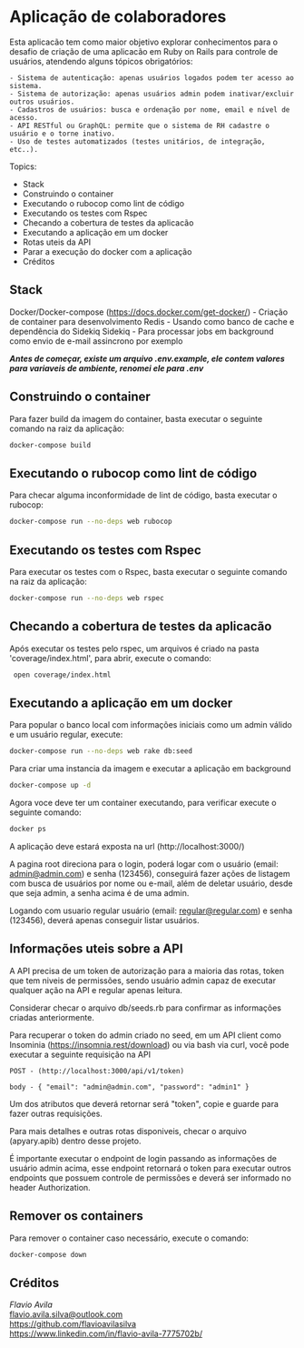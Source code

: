 # Aplicação de colaboradores

Esta aplicacão tem como maior objetivo explorar conhecimentos para o desafio de criação de uma aplicacão em Ruby on Rails para controle de usuários, atendendo alguns tópicos obrigatórios:

    - Sistema de autenticação: apenas usuários logados podem ter acesso ao sistema.
    - Sistema de autorização: apenas usuários admin podem inativar/excluir outros usuários.
    - Cadastros de usuários: busca e ordenação por nome, email e nível de acesso.
    - API RESTful ou GraphQL: permite que o sistema de RH cadastre o usuário e o torne inativo.
    - Uso de testes automatizados (testes unitários, de integração, etc..).

Topics:

- Stack
- Construindo o container
- Executando o rubocop como lint de código
- Executando os testes com Rspec
- Checando a cobertura de testes da aplicacão
- Executando a aplicação em um docker
- Rotas uteis da API
- Parar a execução do docker com a aplicação
- Créditos

## Stack

Docker/Docker-compose (https://docs.docker.com/get-docker/) - Criação de container para desenvolvimento
Redis - Usando como banco de cache e dependência do Sidekiq
Sidekiq - Para processar jobs em background como envio de e-mail assincrono por exemplo

***Antes de começar, existe um arquivo .env.example, ele contem valores para variaveis de ambiente, renomei ele para .env***

## Construindo o container 

Para fazer build da imagem do container, basta executar o seguinte comando na raiz da aplicação:
```bash
docker-compose build
```

## Executando o rubocop como lint de código

Para checar alguma inconformidade de lint de código, basta executar o rubocop:

```bash
docker-compose run --no-deps web rubocop
```

## Executando os testes com Rspec

Para executar os testes com o Rspec, basta executar o seguinte comando na raiz da aplicação:

```bash
docker-compose run --no-deps web rspec
```

## Checando a cobertura de testes da aplicacão

Após executar os testes pelo rspec, um arquivos é criado na pasta 'coverage/index.html', para abrir, execute o comando:

```bash
 open coverage/index.html
```

## Executando a aplicação em um docker

Para popular o banco local com informações iniciais como um admin válido e um usuário regular, execute:

```bash
docker-compose run --no-deps web rake db:seed
```

Para criar uma instancia da imagem e executar a aplicação em background

```bash
docker-compose up -d
```

Agora voce deve ter um container executando, para verificar execute o seguinte comando:

```bash
docker ps
```

A aplicação deve estará exposta na url (http://localhost:3000/)

A pagina root direciona para o login, poderá logar com o usuário (email: admin@admin.com) e senha (123456), conseguirá fazer ações de listagem com busca de usuários por nome ou e-mail, além de deletar usuário, desde que seja admin, a senha acima é de uma admin.

Logando com usuario regular usuário (email: regular@regular.com) e senha (123456), deverá apenas conseguir listar usuários.

## Informações uteis sobre a API

A API precisa de um token de autorização para a maioria das rotas, token que tem niveis de permissões, sendo usuário admin capaz de executar qualquer ação na API e regular apenas leitura.

Considerar checar o arquivo db/seeds.rb para confirmar as informações criadas anteriormente.

Para recuperar o token do admin criado no seed, em um API client como Insominia (https://insomnia.rest/download) ou via bash via curl, você pode executar a seguinte requisição na API

```
POST - (http://localhost:3000/api/v1/token)

body - { "email": "admin@admin.com", "password": "admin1" }
```
Um dos atributos que deverá retornar será "token", copie e guarde para fazer outras requisições.

Para mais detalhes e outras rotas disponiveis, checar o arquivo (apyary.apib) dentro desse projeto.

É importante executar o endpoint de login passando as informações de usuário admin acima, esse endpoint retornará o token para executar outros endpoints que possuem controle de permissões e deverá ser informado no header Authorization.

## Remover os containers

Para remover o container caso necessário, execute o comando:

```bash
docker-compose down
```

## Créditos

*Flavio Avila*<br>
flavio.avila.silva@outlook.com<br>
https://github.com/flavioavilasilva<br>
https://www.linkedin.com/in/flavio-avila-7775702b/